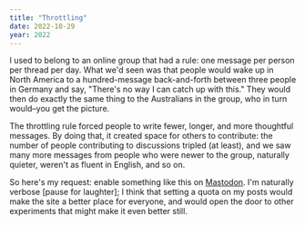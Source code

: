 ```yaml
---
title: "Throttling"
date: 2022-10-29
year: 2022
---
```


I used to belong to an online group that had a rule:
one message per person per thread per day.
What we'd seen was that people would wake up in North America
to a hundred-message back-and-forth between three people in Germany
and say, "There's no way I can catch up with this."
They would then do exactly the same thing to the Australians in the group,
who in turn would–you get the picture.

The throttling rule forced people to write fewer, longer, and more thoughtful messages.
By doing that,
it created space for others to contribute:
the number of people contributing to discussions tripled (at least),
and we saw many more messages from people who were newer to the group,
naturally quieter,
weren't as fluent in English,
and so on.

So here's my request:
enable something like this on [Mastodon][mastodon].
I'm naturally verbose [pause for laughter];
I think that setting a quota on my posts
would make the site a better place for everyone,
and would open the door to other experiments that might make it even better still.

[mastodon]: https://mastodon.social/
